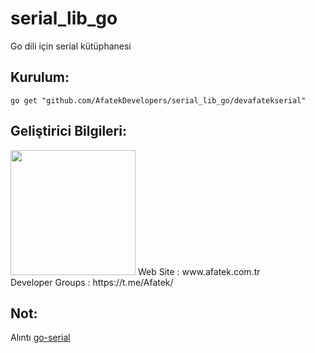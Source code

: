# serial_lib_go

Go dili için serial kütüphanesi

## Kurulum:

```shell
go get "github.com/AfatekDevelopers/serial_lib_go/devafatekserial"
```

## Geliştirici Bilgileri:
<img src="https://github.com/AfatekDevelopers/companyfiles/blob/master/afatek-logo.png?raw=true" width="200"/>
Web Site        : www.afatek.com.tr <br />
Developer Groups : https://t.me/Afatek/ <br />

## Not:
Alıntı [go-serial](https://github.com/jacobsa/go-serial)
